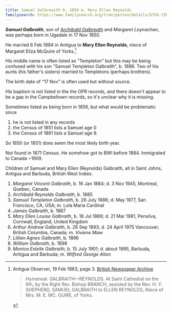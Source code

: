 ```yaml
---
title: Samuel Galbreaith b. 1850 m. Mary Ellen Reynolds
familysearch: https://www.familysearch.org/tree/person/details/G7VG-7ZK
---
```

***Samuel Galbraith***, son of *[Archibald Galbreath](galbreath-archibald-1803.md)* and *Margaret Loynachan*,
was perhaps born in Ugadale in 17 Nov 1850.

He married 6 Feb 1884 in Antigua to **Mary Ellen Reynolds**, niece of Margaret Eliza McQuire of Yorks.[^marriage]

His middle name is often listed as "Templeton" but this may be being confused with his son "Samuel Templeton Galbraith", b. 1886.  Two of his aunts (his father's sisters) married to Templetons (perhaps brothers).

The birth date of "17 Nov" is often used but without source.

His baptism is not listed in the the OPR records, and there doesn't appear to be a gap in the Campbeltown records, so it's unclear why it is missing.

Sometimes listed as being born in 1856, but what would be problematic since 

1. he is not listed in any records
2. the Census of 1851 lists a Samuel age 0
3. the Census of 1861 lists a Samuel age 9.

So 1850 (or 1851) does seem the most likely birth year.

Not found in 1871 Census.
He somehow got to BWI before 1884.
Immigrated to Canada ~1909.

Children of Samuel and Mary Ellen (Reynolds) Galbraith, all in Saint Johns, Antigua and Barbuda, British West Indies.

1. *Margaret Vincent Galbraith*, b. 16 Jan 1884; d. 3 Nov 1945, Montreal, Quebec, Canada
2. *Archibald Reynolds Galbraith*, b. 1885
3. *Samuel Templeton Galbraith*, b. 26 July 1886; d. May 1977, San Francisco, CA, USA; m. Lola Maria Cardinal
4. *James Galbraith*, b. 1887
5. *Mary Ellen Louise Galbraith*,  b. 18 Jul 1889; d. 21 Mar 1981, Pensilva, Cornwall, England, United Kingdom
6. *Arthur Andrew Galbraith*, b. 26 Sep 1893; d. 24 April 1975 Vancouver, British Columbia, Canada; m. *Viviene Maw*
7. *Lillian Agnes Galbraith*, b. 1896
8. *William Galbraith*, b. 1898
9. *Monica Estelle Galbraith*, b. 15 July 1901; d. about 1995, Barbuda, Antigua and Barbuda; m.  *Wilfred George Alton*

[^marriage]:  Antigua Observer, 19 Feb 1883, page 3. [British Newspaper Archive](https://www.britishnewspaperarchive.co.uk/viewer/bl/0003360/18830219/029/0003)
    > Hymeneal. GALBRAITH—REYNOLDS. At Saint Cathedral on the 6th,
    > by the Right Rev. Bishop BRANCH, assisted by the Rev. H. Y. SHEPHERD,
    > SAMUEL GALBRAITH to ELLEN REYNOLDS, Niece of Mrs. M. E. MC. GUIRE, of Yorks. 

